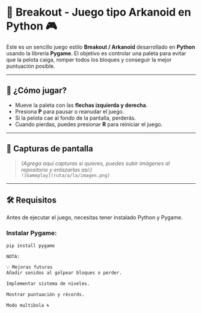 # 🧱 Breakout - Juego tipo Arkanoid en Python 🎮

Este es un sencillo juego estilo **Breakout / Arkanoid** desarrollado en **Python** usando la librería **Pygame**. El objetivo es controlar una paleta para evitar que la pelota caiga, romper todos los bloques y conseguir la mejor puntuación posible.

---

## 🚀 ¿Cómo jugar?

- Mueve la paleta con las **flechas izquierda y derecha**.
- Presiona **P** para pausar o reanudar el juego.
- Si la pelota cae al fondo de la pantalla, perderás.
- Cuando pierdas, puedes presionar **R** para reiniciar el juego.

---

## 📸 Capturas de pantalla

> *(Agrega aquí capturas si quieres, puedes subir imágenes al repositorio y enlazarlas así:)*  
> `![Gameplay](ruta/a/la/imagen.png)`

---

## 🛠️ Requisitos

Antes de ejecutar el juego, necesitas tener instalado Python y Pygame.

### Instalar Pygame:

```bash
pip install pygame

NOTA:

💡 Mejoras futuras 
Añadir sonidos al golpear bloques o perder.

Implementar sistema de niveles.

Mostrar puntuación y récords.

Modo multibola 🌀